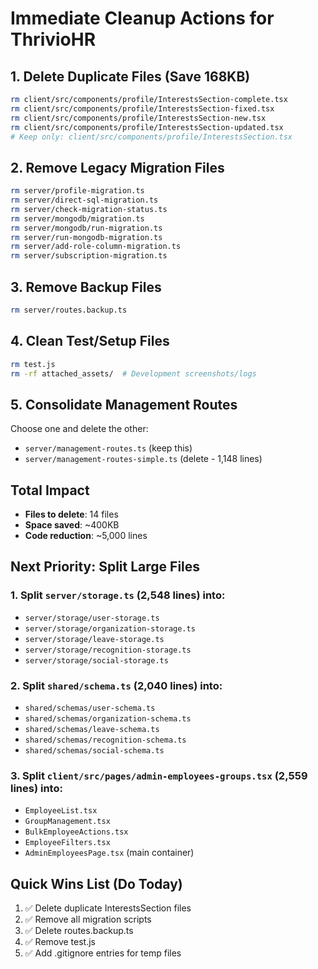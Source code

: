 # Immediate Cleanup Actions for ThrivioHR

## 1. Delete Duplicate Files (Save 168KB)
```bash
rm client/src/components/profile/InterestsSection-complete.tsx
rm client/src/components/profile/InterestsSection-fixed.tsx
rm client/src/components/profile/InterestsSection-new.tsx
rm client/src/components/profile/InterestsSection-updated.tsx
# Keep only: client/src/components/profile/InterestsSection.tsx
```

## 2. Remove Legacy Migration Files
```bash
rm server/profile-migration.ts
rm server/direct-sql-migration.ts
rm server/check-migration-status.ts
rm server/mongodb/migration.ts
rm server/mongodb/run-migration.ts
rm server/run-mongodb-migration.ts
rm server/add-role-column-migration.ts
rm server/subscription-migration.ts
```

## 3. Remove Backup Files
```bash
rm server/routes.backup.ts
```

## 4. Clean Test/Setup Files
```bash
rm test.js
rm -rf attached_assets/  # Development screenshots/logs
```

## 5. Consolidate Management Routes
Choose one and delete the other:
- `server/management-routes.ts` (keep this)
- `server/management-routes-simple.ts` (delete - 1,148 lines)

## Total Impact
- **Files to delete**: 14 files
- **Space saved**: ~400KB
- **Code reduction**: ~5,000 lines

## Next Priority: Split Large Files

### 1. Split `server/storage.ts` (2,548 lines) into:
- `server/storage/user-storage.ts`
- `server/storage/organization-storage.ts`
- `server/storage/leave-storage.ts`
- `server/storage/recognition-storage.ts`
- `server/storage/social-storage.ts`

### 2. Split `shared/schema.ts` (2,040 lines) into:
- `shared/schemas/user-schema.ts`
- `shared/schemas/organization-schema.ts`
- `shared/schemas/leave-schema.ts`
- `shared/schemas/recognition-schema.ts`
- `shared/schemas/social-schema.ts`

### 3. Split `client/src/pages/admin-employees-groups.tsx` (2,559 lines) into:
- `EmployeeList.tsx`
- `GroupManagement.tsx`
- `BulkEmployeeActions.tsx`
- `EmployeeFilters.tsx`
- `AdminEmployeesPage.tsx` (main container)

## Quick Wins List (Do Today)
1. ✅ Delete duplicate InterestsSection files
2. ✅ Remove all migration scripts
3. ✅ Delete routes.backup.ts
4. ✅ Remove test.js
5. ✅ Add .gitignore entries for temp files